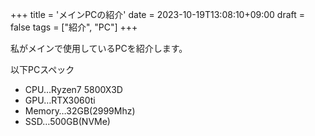 +++
title = 'メインPCの紹介'
date = 2023-10-19T13:08:10+09:00
draft = false
tags = ["紹介", "PC"]
+++

私がメインで使用しているPCを紹介します。

<!--more-->
以下PCスペック
- CPU…Ryzen7 5800X3D
- GPU…RTX3060ti
- Memory…32GB(2999Mhz)
- SSD…500GB(NVMe)